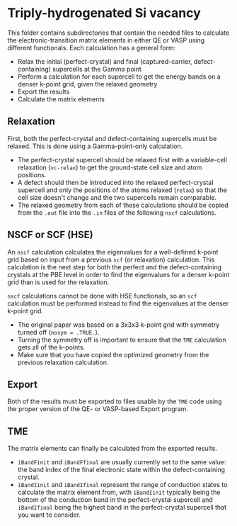 # Triply-hydrogenated Si vacancy

This folder contains subdirectories that contain the needed files to calculate the electronic-transition matrix
elements in either QE or VASP using different functionals. Each calculation has a general form:

* Relax the initial (perfect-crystal) and final (captured-carrier, defect-containing) supercells at the Gamma point
* Perform a calculation for each supercell to get the energy bands on a denser k-point grid, given the relaxed geometry
* Export the results
* Calculate the matrix elements

## Relaxation

First, both the perfect-crystal and defect-containing supercells must be relaxed. This is done using a Gamma-point-only
calculation.

* The perfect-crystal supercell should be relaxed first with a variable-cell relaxation (`vc-relax`) to get the 
  ground-state cell size and atom positions.
* A defect should then be introduced into the relaxed perfect-crystal supercell and only the positions of the atoms 
  relaxed (`relax`) so that the cell size doesn't change and the two supercells remain comparable.
* The relaxed geometry from each of these calculations should be copied from the `.out` file into the `.in` files of 
  the following `nscf` calculations.

## NSCF or SCF (HSE)

An `nscf` calculation calculates the eigenvalues for a well-defined k-point grid based on input from a previous `scf`
(or relaxation) calculation. This calculation is the next step for both the perfect and the defect-containing crystals
at the PBE level in order to find the eigenvalues for a denser k-point grid than is used for the relaxation. 

`nscf` calculations cannot be done with HSE functionals, so an `scf` calculation must be performed instead to find the 
eigenvalues at the denser k-point grid.

* The original paper was based on a 3x3x3 k-point grid with symmetry turned off (`nosym = .TRUE.`). 
* Turning the symmetry off is important to ensure that the `TME` calculation gets all of the k-points.
* Make sure that you have copied the optimized geometry from the previous relaxation calculation.

## Export

Both of the results must be exported to files usable by the `TME` code using the proper version of the QE- or VASP-based Export program.

## TME

The matrix elements can finally be calculated from the exported results. 

* `iBandFinit` and `iBandFfinal` are usually currently set to the same value: the band index of the final electronic state within
  the defect-containing crystal.
* `iBandIinit` and `iBandIfinal` represent the range of conduction states to calculate the matrix element from, with `iBandIinit` 
  typically being the bottom of the conduction band in the perfect-crystal supercell and `iBandIfinal` being the highest band in 
  the perfect-crystal supercell that you want to consider.
